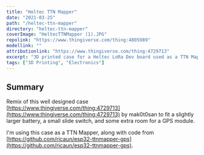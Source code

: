 ```yaml
---
title: "Heltec TTN Mapper"
date: "2021-03-25"
path: "/heltec-ttn-mapper"
directory: "heltec-ttn-mapper"
coverImage: "HeltecTTNMapper (1).JPG"
repolink: "https://www.thingiverse.com/thing:4805989"
modellink: ""
attributionlink: "https://www.thingiverse.com/thing:4729713"
excerpt: "3D printed case for a Heltec LoRa Dev board used as a TTN Mapper for The Things Network"
tags: ["3D Printing", "Electronics"]
---
```


## Summary

Remix of this well designed case [https://www.thingiverse.com/thing:4729713](https://www.thingiverse.com/thing:4729713) by mak0t0san to fit a slightly larger battery, a small slide switch, and some extra room for a GPS module.

I'm using this case as a TTN Mapper, along with code from [https://github.com/ricaun/esp32-ttnmapper-gps](https://github.com/ricaun/esp32-ttnmapper-gps).
